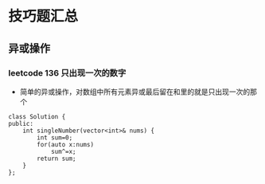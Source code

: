 # 技巧题汇总

## 异或操作
### leetcode 136 只出现一次的数字
+ 简单的异或操作，对数组中所有元素异或最后留在和里的就是只出现一次的那个
```
class Solution {
public:
    int singleNumber(vector<int>& nums) {
        int sum=0;
        for(auto x:nums)
            sum^=x;
        return sum;
    }
};
```